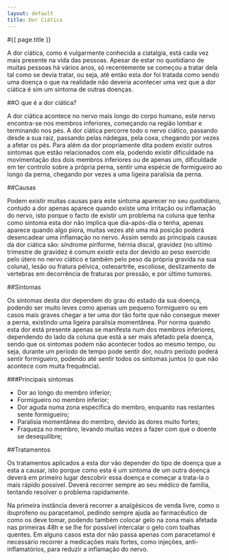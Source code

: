 ```yaml
---
layout: default
title: Dor Ciática
---
```


#{{ page.title }}

A dor ciática, como é vulgarmente conhecida a ciatalgia, está cada vez mais presente na vida das pessoas. Apesar de estar no quotidiano de muitas pessoas há vários anos, só recentemente se começou a tratar dela tal como se devia tratar, ou seja, até então esta dor foi tratada como sendo uma doença o que na realidade não deveria acontecer uma vez que a dor ciática é sim um sintoma de outras doenças.

##O que é a dor ciática?

A dor ciática acontece no nervo mais longo do corpo humano, este nervo encontra-se nos membros inferiores, começando na região lombar e terminando nos pés. A dor ciática percorre todo o nervo ciático, passando desde a sua raiz, passando pelas nádegas, pela coxa, chegando por vezes a afetar os pés. Para além da dor propriamente dita podem existir outros sintomas que estão relacionados com ela, podendo existir dificuldade na movimentação dos dois membros inferiores ou de apenas um, dificuldade em ter controlo sobre a própria perna, sentir uma espécie de formigueiro ao longo da perna, chegando por vezes a uma ligeira paralisia da perna.

##Causas

Podem existir muitas causas para este sintoma aparecer no seu quotidiano, contudo a dor apenas aparece quando existe uma irritação ou inflamação do nervo, isto porque o facto de existir um problema na coluna que tenha como sintoma esta dor não implica que dia-após-dia o tenha, apenas aparece quando algo piora, muitas vezes até uma má posição poderá desencadear uma inflamação no nervo.
Assim sendo as principais causas da dor ciática são: síndrome piriforme, hérnia discal, gravidez (no ultimo trimestre de gravidez é comum existir esta dor devido ao peso exercido pelo útero no nervo ciático e também pelo peso da própria gravida na sua coluna), lesão ou fratura pélvica, osteoartrite, escoliose, deslizamento de vertebras em decorrência de fraturas por pressão, e por último tumores.

##Sintomas

Os sintomas desta dor dependem do grau do estado da sua doença, podendo ser muito leves como apenas um pequeno formigueiro ou em casos mais graves chegar a ter uma dor tão forte que não consegue mexer a perna, existindo uma ligeira paralisia momentânea. Por norma quando esta dor está presente apenas se manifesta num dos membros inferiores, dependendo do lado da coluna que está a ser mais afetado pela doença, sendo que os sintomas podem não acontecer todos ao mesmo tempo, ou seja, durante um período de tempo pode sentir dor, noutro período poderá sentir formigueiro, podendo até sentir todos os sintomas juntos (o que não acontece com muita frequência).

###Principais sintomas

* Dor ao longo do membro inferior;
* Formigueiro no membro inferior;
* Dor aguda numa zona específica do membro, enquanto nas restantes sente formigueiro;
* Paralisia momentânea do membro, devido às dores muito fortes;
* Fraqueza no membro, levando muitas vezes a fazer com que o doente se desequilibre;

##Tratamentos

Os tratamentos aplicados a esta dor vão depender do tipo de doença que a esta a causar, isto porque como esta é um sintoma de um outra doença deverá em primeiro lugar descobrir essa doença e começar a trata-la o mais rápido possível. Deverá recorrer sempre ao seu médico de família, tentando resolver o problema rapidamente.

Na primeira instância deverá recorrer a analgésicos de venda livre, como o ibuprofeno ou paracetamol, pedindo sempre ajuda ao farmacêutico de como os deve tomar, podendo também colocar gelo na zona mais afetada nas primeiras 48h e se lhe for possível intercalar o gelo com toalhas quentes. Em alguns casos esta dor não passa apenas com paracetamol é necessário recorrer a medicações mais fortes, como injeções, anti-inflamatórios, para reduzir a inflamação do nervo.
